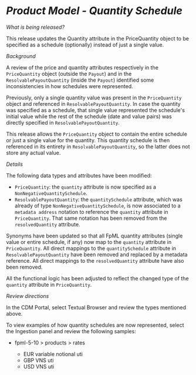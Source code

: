 # *Product Model - Quantity Schedule*

_What is being released?_

This release updates the Quantity attribute in the PriceQuantity object to be specified as a schedule (optionally) instead of just a single value.

_Background_

A review of the price and quantity attributes respectively in the ``PriceQuantity`` object (outside the ``Payout``) and in the ``ResolvablePayoutQuantity`` (inside the ``Payout``) identified some inconsistencies in how schedules were represented.

Previously, only a single quantity value was present in the ``PriceQuantity`` object and referenced in ``ResolvablePayoutQuantity``. In case the quantity was specified as a schedule, that single value represented the schedule's initial value while the rest of the schedule (date and value pairs) was directly specified in ``ResolvablePayoutQuantity``.

This release allows the ``PriceQuantity`` object to contain the entire schedule or just a single value for the quantity. This quantity schedule is then referenced in its entirety in ``ResolvablePayoutQuantity``, so the latter does not store any actual value.

_Details_

The following data types and attributes have been modified:

- ``PriceQuantity``: the ``quantity`` attribute is now specified as a ``NonNegativeQuantitySchedule``.
- ``ResolvablePayoutQuantity``: the ``quantitySchedule`` attribute, which was already of type ``NonNegativeQuantitySchedule``, is now associated to a ``metadata address`` notation to reference the ``quantity`` attribute in ``PriceQuantity``. That same notation has been removed from the ``resolvedQuantity`` attribute.

Synonyms have been updated so that all FpML quantity attributes (single value or entire schedule, if any) now map to the ``quantity`` attribute in ``PriceQuantity``. All direct mappings to the ``quantitySchedule`` attribute in ``ResolvablePayoutQuantity`` have been removed and replaced by a metadata reference. All direct mappings to the ``resolvedQuantity`` attribute have also been removed.

All the functional logic has been adjusted to reflect the changed type of the ``quantity`` attribute in ``PriceQuantity``.

_Review directions_

In the CDM Portal, select Textual Browser and review the types mentioned above.

To view examples of how quantity schedules are now represented, select the Ingestion panel and review the following samples:

- fpml-5-10 > products > rates

  - EUR variable notional uti
  - GBP VNS uti
  - USD VNS uti
